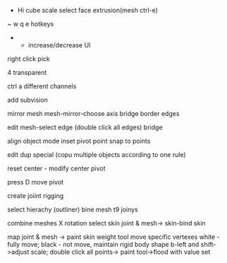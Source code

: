* Hi
cube scale  select face extrusion(mesh ctrl-e)  

~ w q e hotkeys

- + increase/decrease UI

right click pick

4 transparent 

ctrl a different channels

add subvision

mirror mesh mesh-mirror-choose axis bridge border edges

edit mesh-select edge  (double click all edges) bridge


align
object mode inset pivot point snap to points

edit dup special (copu multiple objects according to one rule)

reset center - modify center pivot

press D move pivot

create joiint rigging

select hierachy (outliner)
bine mesh t9 joinys 

combine meshes X rotation select  skin joint & mesh-> skin-bind skin


map joint & mesh -> paint skin weight tool move specific vertexes
  white - fully move; black - not move, maintain rigid body shape
  b-left and shift->adjust scale;  double click all points-> paint tool->flood with value set 
